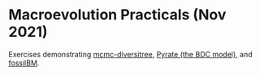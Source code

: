 # Macroevolution Practicals (Nov 2021)

Exercises demonstrating [mcmc-diversitree](https://github.com/dsilvestro/mcmc-diversitree), [Pyrate (the BDC model)](https://github.com/dsilvestro/PyRate), and [fossilBM](https://github.com/dsilvestro/fossilBM). 
